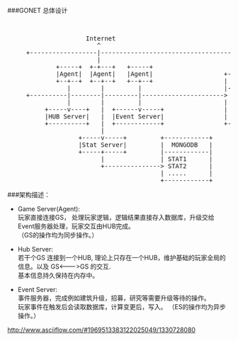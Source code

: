 ###GONET 总体设计

<pre>


                     Internet
                        ^
     +------------------|--------------------------------------------------+
                        |
             +-----+  +-+---+   +-----+
             |Agent|  |Agent|   |Agent|                   +-----------+
             +--+--+  +--+--+   +--+--+                   | MONGODB   |
                |        |         |                      |-----------|
     +----------|--------|---------|----------------------&gt; ESTATES   |
                |        |         |                      | BASIC     |
          +-----v----+   |  +------v-----+                | FORWARD   |
          |HUB Server|   |  |Event Server|                | ....      |
          +----------+   |  +------------+                +-----------+
                         |
                   +-----v-----+         +------------+
                   |Stat Server|         |  MONGODB   |
                   +-----+-----+         |------------|
                         |               | STAT1      |
                         +---------------&gt; STAT2      |
                                         | .....      |
                                         +------------+</pre>
          
###架构描述：

* Game Server(Agent):  
玩家直接连接GS， 处理玩家逻辑，逻辑结果直接存入数据库，升级交给Event服务器处理，玩家交互由HUB完成。     
（GS的操作均为同步操作。）
  
* Hub Server:  
若干个GS 连接到一个HUB, 理论上只存在一个HUB，维护基础的玩家全局的信息。以及 GS<--->GS 的交互.  
基本信息持久保持在内存中。   
    
* Event Server:  
事件服务器，完成例如建筑升级，招募，研究等需要升级等待的操作。    
玩家事件在触发后会读取数据库，计算变更后，写入。 （ES的操作均为异步操作。）


http://www.asciiflow.com/#1969513383122025049/1330728080

